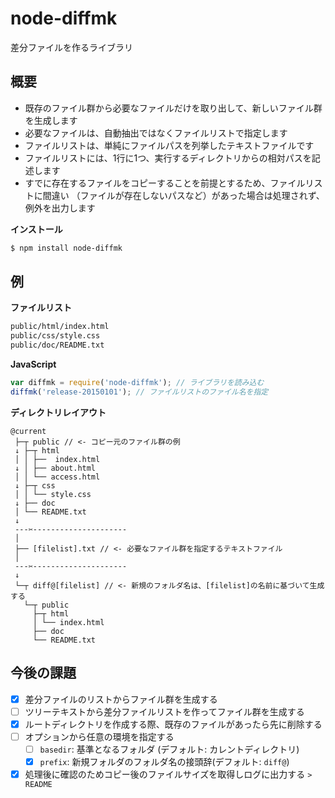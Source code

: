 # node-diffmk

差分ファイルを作るライブラリ


## 概要

- 既存のファイル群から必要なファイルだけを取り出して、新しいファイル群を生成します
- 必要なファイルは、自動抽出ではなくファイルリストで指定します
- ファイルリストは、単純にファイルパスを列挙したテキストファイルです
- ファイルリストには、1行に1つ、実行するディレクトリからの相対パスを記述します
- すでに存在するファイルをコピーすることを前提とするため、ファイルリストに間違い
（ファイルが存在しないパスなど）があった場合は処理されず、例外を出力します


__インストール__

```sh
$ npm install node-diffmk
```


## 例

__ファイルリスト__

```txt
public/html/index.html
public/css/style.css
public/doc/README.txt
```

__JavaScript__

```js
var diffmk = require('node-diffmk'); // ライブラリを読み込む
diffmk('release-20150101'); // ファイルリストのファイル名を指定
```

__ディレクトリレイアウト__

```
@current
 ├─┬ public // <- コピー元のファイル群の例
 ↓ ├─┬ html
 │ │ ├──  index.html
 ↓ │ ├── about.html
 │ │ └── access.html
 ↓ ├─┬ css
 │ │ └── style.css
 ↓ ├── doc
 │ └── README.txt
 ↓
 ---✂︎---------------------
 │
 ├── [filelist].txt // <- 必要なファイル群を指定するテキストファイル
 │
 ---✂︎---------------------
 ↓
 └─┬ diff@[filelist] // <- 新規のフォルダ名は、[filelist]の名前に基づいて生成する
   └─┬ public
     ├─┬ html
     │ └── index.html
     ├── doc
     └── README.txt
```


## 今後の課題

- [x] 差分ファイルのリストからファイル群を生成する
- [ ] ツリーテキストから差分ファイルリストを作ってファイル群を生成する
- [x] ルートディレクトリを作成する際、既存のファイルがあったら先に削除する
- [ ] オプションから任意の環境を指定する
    - [ ] `basedir`: 基準となるフォルダ (デフォルト: カレントディレクトリ)
    - [x] `prefix`: 新規フォルダのフォルダ名の接頭辞(デフォルト: `diff@`)
- [x] 処理後に確認のためコピー後のファイルサイズを取得しログに出力する `> README`
